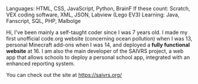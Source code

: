 Languages: HTML, CSS, JavaScript, Python, BrainF 
If these count: Scratch, VEX coding software, XML, JSON, Labview (Lego EV3)
Learning: Java, Fanscript, SQL, PHP, Malbolge

Hi, I've been mainly a self-taught coder since I was 7 years old. I made my first unofficial code.org website (concerning ocean pollution) when I was 13, personal Minecraft add-ons when I was 14, and deployed a <b>fully functional website</b> at 16. I am also the main developer of the SAIVRS project, a web app that allows schools to deploy a personal school app, integrated with an enhanced reporting system. 

You can check out the site at https://saivrs.org/

